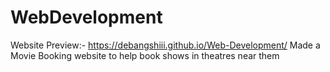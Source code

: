 # WebDevelopment
Website Preview:- 
https://debangshiii.github.io/Web-Development/
Made a Movie Booking website to help book shows in theatres near them
